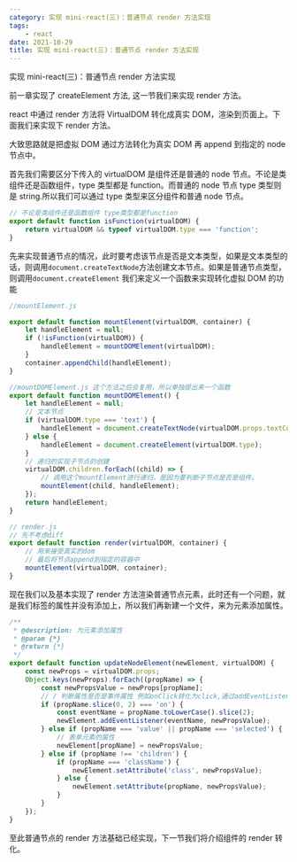 ```yaml
---
category: 实现 mini-react(三)：普通节点 render 方法实现
tags:
    - react
date: 2021-10-29
title: 实现 mini-react(三)：普通节点 render 方法实现
---
```


实现 mini-react(三)：普通节点 render 方法实现

<!-- more -->

前一章实现了 createElement 方法, 这一节我们来实现 render 方法。

react 中通过 render 方法将 VirtualDOM 转化成真实 DOM，渲染到页面上。下面我们来实现下 render 方法。

大致思路就是把虚拟 DOM 通过方法转化为真实 DOM 再 append 到指定的 node 节点中。

首先我们需要区分下传入的 virtualDOM 是组件还是普通的 node 节点。不论是类组件还是函数组件，type 类型都是 function。而普通的 node 节点 type 类型则是 string.所以我们可以通过 type 类型来区分组件和普通 node 节点。

```js
// 不论是类组件还是函数组件 type类型都是function
export default function isFunction(virtualDOM) {
    return virtualDOM && typeof virtualDOM.type === 'function';
}
```

先来实现普通节点的情况，此时要考虑该节点是否是文本类型，如果是文本类型的话，则调用`document.createTextNode`方法创建文本节点。如果是普通节点类型，则调用`document.createElement`
我们来定义一个函数来实现转化虚拟 DOM 的功能

```js
//mountElement.js

export default function mountElement(virtualDOM, container) {
    let handleElement = null;
    if (!isFunction(virtualDOM)) {
        handleElement = mountDOMElement(virtualDOM);
    }
    container.appendChild(handleElement);
}
```

```js
//mountDOMElement.js 这个方法之后会复用，所以单独提出来一个函数
export default function mountDOMElement() {
    let handleElement = null;
    // 文本节点
    if (virtualDOM.type === 'text') {
        handleElement = document.createTextNode(virtualDOM.props.textContent);
    } else {
        handleElement = document.createElement(virtualDOM.type);
    }
    // 递归的实现子节点的创建
    virtualDOM.children.forEach((child) => {
        // 调用这个mountElement进行递归，是因为要判断子节点是否是组件。
        mountElement(child, handleElement);
    });
    return handleElement;
}
```

```js
// render.js
// 先不考虑diff
export default function render(virtualDOM, container) {
    // 用来接受真实的dom
    // 最后将节点append到指定的容器中
    mountElement(virtualDOM, container);
}
```

现在我们以及基本实现了 render 方法渲染普通节点元素，此时还有一个问题，就是我们标签的属性并没有添加上，所以我们再新建一个文件，来为元素添加属性。

```js
/**
 * @description: 为元素添加属性
 * @param {*}
 * @return {*}
 */
export default function updateNodeElement(newElement, virtualDOM) {
    const newProps = virtualDOM.props;
    Object.keys(newProps).forEach((propName) => {
        const newPropsValue = newProps[propName];
        // / 判断属性是否是事件属性 例如onClick转化为click,通过addEventListener来进行事件绑定
        if (propName.slice(0, 2) === 'on') {
            const eventName = propName.toLowerCase().slice(2);
            newElement.addEventListener(eventName, newPropsValue);
        } else if (propName === 'value' || propName === 'selected') {
            // 表单元素的属性
            newElement[propName] = newPropsValue;
        } else if (propName !== 'children') {
            if (propName === 'className') {
                newElement.setAttribute('class', newPropsValue);
            } else {
                newElement.setAttribute(propName, newPropsValue);
            }
        }
    });
}
```

至此普通节点的 render 方法基础已经实现，下一节我们将介绍组件的 render 转化。
